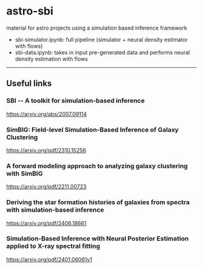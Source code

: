 # astro-sbi
material for astro projects using a simulation based inference framework 


- sbi-simulator.ipynb: full pipeline (simulator + neural density estimator with flows)
- sbi-data.ipynb: takes in input pre-generated data and performs neural density estimation with flows 
--------------------------------





## Useful links

### SBI -- A toolkit for simulation-based inference
https://arxiv.org/abs/2007.09114

### SimBIG: Field-level Simulation-Based Inference of Galaxy Clustering
https://arxiv.org/pdf/2310.15256

### A forward modeling approach to analyzing galaxy clustering with SimBIG
https://arxiv.org/pdf/2211.00723

### Deriving the star formation histories of galaxies from spectra with simulation-based inference
https://arxiv.org/pdf/2406.18661

### Simulation-Based Inference with Neural Posterior Estimation applied to X-ray spectral fitting
https://arxiv.org/pdf/2401.06061v1
